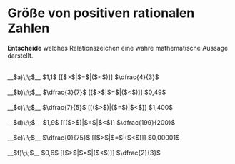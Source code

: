<!--
version:  0.0.1

language: de

@style
input {
    text-align: center;
}
@end

formula: \carry   \textcolor{red}{\scriptsize #1}
formula: \digit   \rlap{\carry{#1}}\phantom{#2}#2
formula: \permil  \text{‰}

import: https://raw.githubusercontent.com/LiaTemplates/Tikz-Jax/main/README.md

script: https://cdn.jsdelivr.net/gh/LiaTemplates/Tikz-Jax@main/dist/index.js


tags: Bruchrechnung, Dezimalzahlen, Zahlenverständnis, sehr leicht, niedrig, Angeben

comment: Welche Zahl ist größer? Wähle aus.

author: Martin Lommatzsch

-->




# Größe von positiven rationalen Zahlen

**Entscheide** welches Relationszeichen eine wahre mathematische Aussage darstellt.

<br>
__$a)\;\;$__ $1,1$ [[$>$|$=$|($<$)]] $\dfrac{4}{3}$ 
<br>
<br>
__$b)\;\;$__ $\dfrac{3}{7}$ [[$>$|$=$|($<$)]] $0,49$ 
<br>
<br>
__$c)\;\;$__ $\dfrac{7}{5}$ [[($>$)|($=$)|$<$]] $1,400$ 
<br>
<br>
__$d)\;\;$__ $1,9$ [[($>$)|$=$|$<$]] $\dfrac{199}{200}$ 
<br>
<br>
__$e)\;\;$__ $\dfrac{0}{75}$ [[$>$|$=$|($<$)]] $0,00001$ 
<br>
<br>
__$f)\;\;$__ $0,6$ [[$>$|$=$|($<$)]] $\dfrac{2}{3}$ 

<br>
<br>
<br>
<br>

